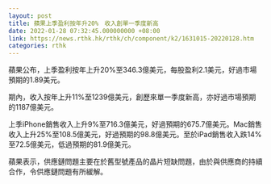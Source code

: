 ```yaml
---
layout: post
title: 蘋果上季盈利按年升20%　收入創單一季度新高
date: 2022-01-28 07:32:45.000000000 +08:00
link: https://news.rthk.hk/rthk/ch/component/k2/1631015-20220128.htm
categories: rthk
---
```


蘋果公布，上季盈利按年上升20%至346.3億美元，每股盈利2.1美元，好過市場預期的1.89美元。

期內，收入按年上升11%至1239億美元，創歷來單一季度新高，亦好過市場預期的1187億美元。

上季iPhone銷售收入上升9%至716.3億美元，好過預期的675.7億美元。Mac銷售收入上升25%至108.5億美元，好過預期的98.8億美元。至於iPad銷售收入跌14%至72.5億美元，低過預期的81.9億美元。

蘋果表示，供應鏈問題主要在於舊型號產品的晶片短缺問題，由於與供應商的持續合作，令供應鏈問題有所緩解。
